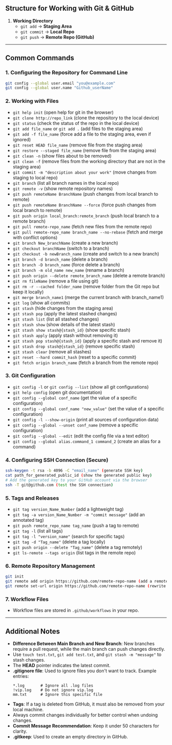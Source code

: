 ## **Structure for Working with Git & GitHub**

1. **Working Directory**
   - `git add` → **Staging Area**
   - `git commit` → **Local Repo**
   - `git push` → **Remote Repo (GitHub)**

---

## **Common Commands**

### 1. **Configuring the Repository for Command Line**

```bash
git config --global user.email "you@example.com"
git config --global user.name "Github_userName"
```

### 2. **Working with Files**

- `git help init` (open help for git in the browser)
- `git clone http://repo_link` (clone the repository to the local device)
- `git status` (check the status of the repo in the local device)
- `git add file_name` or `git add .` (add files to the staging area)
- `git add -f file_name` (force add a file to the staging area, even if ignored)
- `git reset HEAD file_name` (remove file from the staging area)
- `git restore --staged file_name` (remove file from the staging area)
- `git clean -n` (show files about to be removed)
- `git clean -f` (remove files from the working directory that are not in the staging area)
- `git commit -m "description about your work"` (move changes from staging to local repo)
- `git branch` (list all branch names in the local repo)
- `git remote -v` (show remote repository names)
- `git push remoteName BranchName` (push changes from local branch to remote)
- `git push remoteName BranchName --force` (force push changes from local branch to remote)
- `git push origin local_branch:remote_branch` (push local branch to a remote branch)
- `git pull remote-repo_name` (fetch new files from the remote repo)
- `git pull remote-repo_name branch_name --no-rebase` (fetch and merge with conflict options)
- `git branch New_branchName` (create a new branch)
- `git checkout branchName` (switch to a branch)
- `git checkout -b newBranch_name` (create and switch to a new branch)
- `git branch -d branch_name` (delete a branch)
- `git branch -D branch_name` (force delete a branch)
- `git branch -m old_name new_name` (rename a branch)
- `git push origin --delete remote_branch_name` (delete a remote branch)
- `git rm fileName` (remove a file using git)
- `git rm -r --cached folder_name` (remove folder from the Git repo but keep it locally)
- `git merge branch_name1` (merge the current branch with branch_name1)
- `git log` (show all commits)
- `git stash` (hide changes from the staging area)
- `git stash pop` (apply the latest stashed changes)
- `git stash list` (list all stashed changes)
- `git stash show` (show details of the latest stash)
- `git stash show stash@{stash_id}` (show specific stash)
- `git stash apply` (apply stash without removing it)
- `git stash pop stash@{stash_id}` (apply a specific stash and remove it)
- `git stash drop stash@{stash_id}` (remove specific stash)
- `git stash clear` (remove all stashes)
- `git reset --hard commit_hash` (reset to a specific commit)
- `git fetch origin branch_name` (fetch a branch from the remote repo)

### 3. **Git Configuration**

- `git config -l` or `git config --list` (show all git configurations)
- `git help config` (open git documentation)
- `git config --global conf_name` (get the value of a specific configuration)
- `git config --global conf_name "new_value"` (set the value of a specific configuration)
- `git config -l --show-origin` (print all sources of configuration data)
- `git config --global --unset conf_name` (remove a specific configuration)
- `git config --global --edit` (edit the config file via a text editor)
- `git config --global alias.command_1 command_2` (create an alias for a command)

### 4. **Configuring SSH Connection (Secure)**

```bash
ssh-keygen -t rsa -b 4096 -C "email_name" (generate SSH key)
cat path_for_generated_public_id (show the generated public key)
# Add the generated key to your GitHub account via the browser
ssh -T git@github.com (test the SSH connection)
```

### 5. **Tags and Releases**

- `git tag version_Name_Number` (add a lightweight tag)
- `git tag -a version_Name_Number -m "commit message"` (add an annotated tag)
- `git push remote_repo_name tag_name` (push a tag to remote)
- `git tag -l` (list all tags)
- `git tag -l "version_name"` (search for specific tags)
- `git tag -d "Tag_name"` (delete a tag locally)
- `git push origin --delete "Tag_name"` (delete a tag remotely)
- `git ls-remote --tags origin` (list tags in the remote repo)

### 6. **Remote Repository Management**

```bash
git init
git remote add origin https://github.com/remote-repo-name (add a remote repo to origin)
git remote set-url origin https://github.com/remote-repo-name (rewrite remote repo link)
```

### 7. **Workflow Files**

- Workflow files are stored in `.github/workflows` in your repo.

---

## **Additional Notes**

- **Difference Between Main Branch and New Branch**: New branches require a pull request, while the main branch can push changes directly.
- Use `touch test.txt`, `git add test.txt`, and `git stash -m "message"` to stash changes.
- The **HEAD** pointer indicates the latest commit.
- **.gitignore file**: Used to ignore files you don't want to track. Example entries:
  ```
  *.log       # Ignore all .log files
  !vip.log    # Do not ignore vip.log
  mm.txt      # Ignore this specific file
  ```
- **Tags**: If a tag is deleted from GitHub, it must also be removed from your local machine.
- Always commit changes individually for better control when undoing changes.
- **Commit Message Recommendation**: Keep it under 50 characters for clarity.
- **.gitkeep**: Used to create an empty directory in GitHub.
